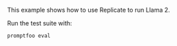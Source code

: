 This example shows how to use Replicate to run Llama 2.

Run the test suite with:

```sh
promptfoo eval
```
